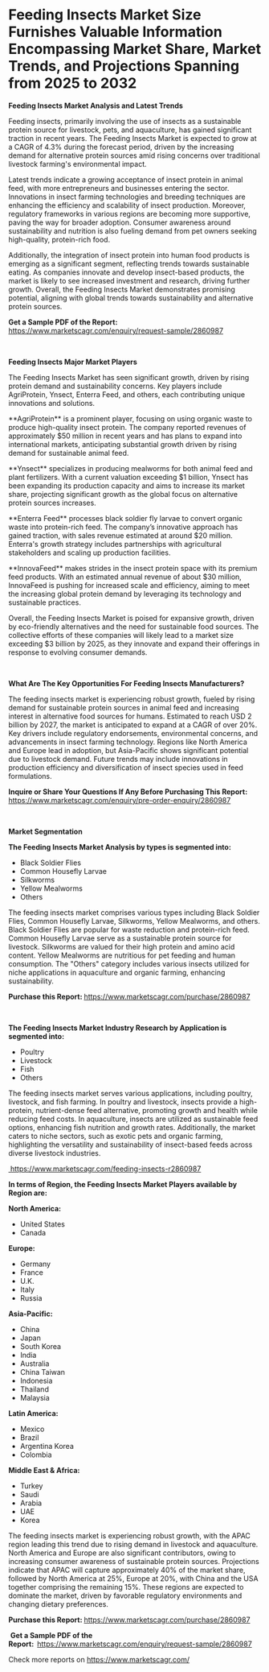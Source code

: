 <p><h1>Feeding Insects Market Size Furnishes Valuable Information Encompassing Market Share, Market Trends, and Projections Spanning from 2025 to 2032</h1></p><p><strong>Feeding Insects Market Analysis and Latest Trends</strong></p>
<p><p>Feeding insects, primarily involving the use of insects as a sustainable protein source for livestock, pets, and aquaculture, has gained significant traction in recent years. The Feeding Insects Market is expected to grow at a CAGR of 4.3% during the forecast period, driven by the increasing demand for alternative protein sources amid rising concerns over traditional livestock farming's environmental impact.</p><p>Latest trends indicate a growing acceptance of insect protein in animal feed, with more entrepreneurs and businesses entering the sector. Innovations in insect farming technologies and breeding techniques are enhancing the efficiency and scalability of insect production. Moreover, regulatory frameworks in various regions are becoming more supportive, paving the way for broader adoption. Consumer awareness around sustainability and nutrition is also fueling demand from pet owners seeking high-quality, protein-rich food.</p><p>Additionally, the integration of insect protein into human food products is emerging as a significant segment, reflecting trends towards sustainable eating. As companies innovate and develop insect-based products, the market is likely to see increased investment and research, driving further growth. Overall, the Feeding Insects Market demonstrates promising potential, aligning with global trends towards sustainability and alternative protein sources.</p></p>
<p><strong>Get a Sample PDF of the Report:&nbsp;</strong> <a href="https://www.marketscagr.com/enquiry/request-sample/2860987?utm_campaign=2770&utm_medium=2&utm_source=Github&utm_content=ia&utm_term=12032025&utm_id=feeding-insects">https://www.marketscagr.com/enquiry/request-sample/2860987</a></p>
<p>&nbsp;</p>
<p><strong>Feeding Insects Major Market Players</strong></p>
<p><p>The Feeding Insects Market has seen significant growth, driven by rising protein demand and sustainability concerns. Key players include AgriProtein, Ynsect, Enterra Feed, and others, each contributing unique innovations and solutions.</p><p>**AgriProtein** is a prominent player, focusing on using organic waste to produce high-quality insect protein. The company reported revenues of approximately $50 million in recent years and has plans to expand into international markets, anticipating substantial growth driven by rising demand for sustainable animal feed.</p><p>**Ynsect** specializes in producing mealworms for both animal feed and plant fertilizers. With a current valuation exceeding $1 billion, Ynsect has been expanding its production capacity and aims to increase its market share, projecting significant growth as the global focus on alternative protein sources increases.</p><p>**Enterra Feed** processes black soldier fly larvae to convert organic waste into protein-rich feed. The company’s innovative approach has gained traction, with sales revenue estimated at around $20 million. Enterra's growth strategy includes partnerships with agricultural stakeholders and scaling up production facilities.</p><p>**InnovaFeed** makes strides in the insect protein space with its premium feed products. With an estimated annual revenue of about $30 million, InnovaFeed is pushing for increased scale and efficiency, aiming to meet the increasing global protein demand by leveraging its technology and sustainable practices.</p><p>Overall, the Feeding Insects Market is poised for expansive growth, driven by eco-friendly alternatives and the need for sustainable food sources. The collective efforts of these companies will likely lead to a market size exceeding $3 billion by 2025, as they innovate and expand their offerings in response to evolving consumer demands.</p></p>
<p>&nbsp;</p>
<p><strong>What Are The Key Opportunities For Feeding Insects Manufacturers?</strong></p>
<p><p>The feeding insects market is experiencing robust growth, fueled by rising demand for sustainable protein sources in animal feed and increasing interest in alternative food sources for humans. Estimated to reach USD 2 billion by 2027, the market is anticipated to expand at a CAGR of over 20%. Key drivers include regulatory endorsements, environmental concerns, and advancements in insect farming technology. Regions like North America and Europe lead in adoption, but Asia-Pacific shows significant potential due to livestock demand. Future trends may include innovations in production efficiency and diversification of insect species used in feed formulations.</p></p>
<p><strong>Inquire or Share Your Questions If Any Before Purchasing This Report:</strong> <a href="https://www.marketscagr.com/enquiry/pre-order-enquiry/2860987?utm_campaign=2770&utm_medium=2&utm_source=Github&utm_content=ia&utm_term=12032025&utm_id=feeding-insects">https://www.marketscagr.com/enquiry/pre-order-enquiry/2860987</a></p>
<p>&nbsp;</p>
<p><strong>Market Segmentation</strong></p>
<p><strong>The Feeding Insects Market Analysis by types is segmented into:</strong></p>
<p><ul><li>Black Soldier Flies</li><li>Common Housefly Larvae</li><li>Silkworms</li><li>Yellow Mealworms</li><li>Others</li></ul></p>
<p><p>The feeding insects market comprises various types including Black Soldier Flies, Common Housefly Larvae, Silkworms, Yellow Mealworms, and others. Black Soldier Flies are popular for waste reduction and protein-rich feed. Common Housefly Larvae serve as a sustainable protein source for livestock. Silkworms are valued for their high protein and amino acid content. Yellow Mealworms are nutritious for pet feeding and human consumption. The "Others" category includes various insects utilized for niche applications in aquaculture and organic farming, enhancing sustainability.</p></p>
<p><strong>Purchase this Report:&nbsp;</strong><a href="https://www.marketscagr.com/purchase/2860987?utm_campaign=2770&utm_medium=2&utm_source=Github&utm_content=ia&utm_term=12032025&utm_id=feeding-insects">https://www.marketscagr.com/purchase/2860987</a></p>
<p>&nbsp;</p>
<p><strong>The Feeding Insects Market Industry Research by Application is segmented into:</strong></p>
<p><ul><li>Poultry</li><li>Livestock</li><li>Fish</li><li>Others</li></ul></p>
<p><p>The feeding insects market serves various applications, including poultry, livestock, and fish farming. In poultry and livestock, insects provide a high-protein, nutrient-dense feed alternative, promoting growth and health while reducing feed costs. In aquaculture, insects are utilized as sustainable feed options, enhancing fish nutrition and growth rates. Additionally, the market caters to niche sectors, such as exotic pets and organic farming, highlighting the versatility and sustainability of insect-based feeds across diverse livestock industries.</p></p>
<p><a href="https://www.marketscagr.com/feeding-insects-r2860987?utm_campaign=2770&utm_medium=2&utm_source=Github&utm_content=ia&utm_term=12032025&utm_id=feeding-insects">&nbsp;https://www.marketscagr.com/feeding-insects-r2860987</a></p>
<p><strong>In terms of Region, the Feeding Insects Market Players available by Region are:</strong></p>
<p>
    <p> <strong> North America: </strong>
        <ul>
            <li>United States</li>
            <li>Canada</li>
        </ul>
        </p> 
    <p> <strong> Europe: </strong>
        <ul>
            <li>Germany</li>
            <li>France</li>
            <li>U.K.</li>
            <li>Italy</li>
            <li>Russia</li>
        </ul>
        </p> 
    <p> <strong> Asia-Pacific: </strong>
        <ul>
            <li>China</li>
            <li>Japan</li>
            <li>South Korea</li>
            <li>India</li>
            <li>Australia</li>
            <li>China Taiwan</li>
            <li>Indonesia</li>
            <li>Thailand</li>
            <li>Malaysia</li>
        </ul>
        </p> 
    <p> <strong> Latin America: </strong>
        <ul>
            <li>Mexico</li>
            <li>Brazil</li>
            <li>Argentina Korea</li>
            <li>Colombia</li>
        </ul>
        </p> 
    <p> <strong> Middle East & Africa: </strong>
        <ul>
            <li>Turkey</li>
            <li>Saudi</li>
            <li>Arabia</li>
            <li>UAE</li>
            <li>Korea</li>
        </ul>
    </p>
    </p>
<p><p>The feeding insects market is experiencing robust growth, with the APAC region leading this trend due to rising demand in livestock and aquaculture. North America and Europe are also significant contributors, owing to increasing consumer awareness of sustainable protein sources. Projections indicate that APAC will capture approximately 40% of the market share, followed by North America at 25%, Europe at 20%, with China and the USA together comprising the remaining 15%. These regions are expected to dominate the market, driven by favorable regulatory environments and changing dietary preferences.</p></p>
<p><strong>Purchase this Report: </strong><a href="https://www.marketscagr.com/purchase/2860987?utm_campaign=2770&utm_medium=2&utm_source=Github&utm_content=ia&utm_term=12032025&utm_id=feeding-insects">https://www.marketscagr.com/purchase/2860987</a></p>
<p>&nbsp;<strong>Get a Sample PDF of the Report:&nbsp;&nbsp;</strong><a href="https://www.marketscagr.com/enquiry/request-sample/2860987?utm_campaign=2770&utm_medium=2&utm_source=Github&utm_content=ia&utm_term=12032025&utm_id=feeding-insects">https://www.marketscagr.com/enquiry/request-sample/2860987</a></p>
<p><strong></strong></p>
<p>Check more reports on <a href="https://www.marketscagr.com/?utm_campaign=2770&utm_medium=2&utm_source=Github&utm_content=ia&utm_term=12032025&utm_id=feeding-insects">https://www.marketscagr.com/</a></p>